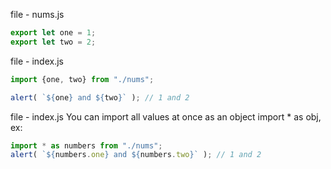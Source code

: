 file - nums.js

```js
export let one = 1;
export let two = 2;
```

file - index.js

```js
import {one, two} from "./nums";

alert( `${one} and ${two}` ); // 1 and 2
```

file - index.js You can import all values at once as an object import * as obj, ex:

```js
import * as numbers from "./nums";
alert( `${numbers.one} and ${numbers.two}` ); // 1 and 2
```